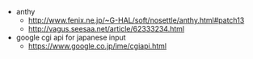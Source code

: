 - anthy
  - http://www.fenix.ne.jp/~G-HAL/soft/nosettle/anthy.html#patch13
  - http://vagus.seesaa.net/article/62333234.html
- google cgi api for japanese input
  - https://www.google.co.jp/ime/cgiapi.html
